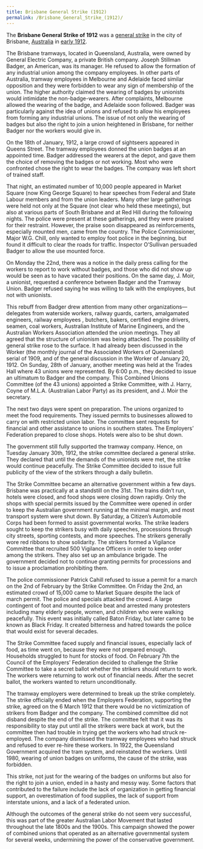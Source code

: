 ```yaml
---
title: Brisbane General Strike (1912)
permalink: /Brisbane_General_Strike_(1912)/
---
```


The **Brisbane General Strike of 1912** was a [general
strike](List_of_General_Strikes.md "wikilink") in the city of Brisbane,
[Australia](Australia.md "wikilink") in [early
1912](Timeline_of_Libertarian_Socialism_in_Oceania.md "wikilink").

The Brisbane tramways, located in Queensland, Australia, were owned by
General Electric Company, a private British company. Joseph Stillman
Badger, an American, was its manager. He refused to allow the formation
of any industrial union among the company employees. In other parts of
Australia, tramway employees in Melbourne and Adelaide faced similar
opposition and they were forbidden to wear any sign of membership of the
union. The higher authority claimed the wearing of badges by unionists
would intimidate the non-badge-wearers. After complaints, Melbourne
allowed the wearing of the badge, and Adelaide soon followed. Badger was
particularly against the idea of unions and refused to allow his
employees from forming any industrial unions. The issue of not only the
wearing of badges but also the right to join a union heightened in
Brisbane, for neither Badger nor the workers would give in.

On the 18th of January, 1912, a large crowd of sightseers appeared in
Queens Street. The tramway employees donned the union badges at an
appointed time. Badger addressed the wearers at the depot, and gave them
the choice of removing the badges or not working. Most who were
confronted chose the right to wear the badges. The company was left
short of trained staff.

That night, an estimated number of 10,000 people appeared in Market
Square (now King George Square) to hear speeches from Federal and State
Labour members and from the union leaders. Many other large gatherings
were held not only at the Square (not clear who held these meetings),
but also at various parts of South Brisbane and at Red Hill during the
following nights. The police were present at these gatherings, and they
were praised for their restraint. However, the praise soon disappeared
as reinforcements, especially mounted men, came from the country. The
Police Commissioner, Major W.G. Chill, only wanted to employ foot police
in the beginning, but found it difficult to clear the roads for traffic.
Inspector O’Sullivan persuaded Badger to allow the use mounted force.

On Monday the 22nd, there was a notice in the daily press calling for
the workers to report to work without badges, and those who did not show
up would be seen as to have vacated their positions. On the same day, J.
Moir, a unionist, requested a conference between Badger and the Tramway
Union. Badger refused saying he was willing to talk with the employees,
but not with unionists.

This rebuff from Badger drew attention from many other
organizations—delegates from waterside workers, railway guards, carters,
amalgamated engineers, railway employees , butchers, bakers, certified
engine drivers, seamen, coal workers, Australian Institute of Marine
Engineers, and the Australian Workers Association attended the union
meetings. They all agreed that the structure of unionism was being
attacked. The possibility of general strike rose to the surface. It had
already been discussed in the Worker (the monthly journal of the
Associated Workers of Queensland) serial of 1909, and of the general
discussion in the Worker of January 20, 1912. On Sunday, 28th of
January, another meeting was held at the Trades Hall where 43 unions
were represented. By 6:00 p.m., they decided to issue an ultimatum to
Badger and the company. This Combined Unions Committee (of the 43
unions) appointed a Strike Committee, with J. Harry, Coyne of M.L.A.
(Australian Labor Party) as its president, and J. Moir the secretary.

The next two days were spent on preparation. The unions organized to
meet the food requirements. They issued permits to businesses allowed to
carry on with restricted union labor. The committee sent requests for
financial and other assistance to unions in southern states. The
Employers’ Federation prepared to close shops. Hotels were also to be
shut down.

The government still fully supported the tramway company. Hence, on
Tuesday January 30th, 1912, the strike committee declared a general
strike. They declared that until the demands of the unionists were met,
the strike would continue peacefully. The Strike Committee decided to
issue full publicity of the view of the strikers through a daily
bulletin.

The Strike Committee became an alternative government within a few days.
Brisbane was practically at a standstill on the 31st. The trains didn’t
run, hotels were closed, and food shops were closing down rapidly. Only
the shops with special permits issued by the Committee were opened in
order to keep the Australian government running at the minimal margin,
and most transport system were shut down. By Saturday, a Citizen’s
Automobile Corps had been formed to assist governmental works. The
strike leaders sought to keep the strikers busy with daily speeches,
processions through city streets, sporting contests, and more speeches.
The strikers generally wore red ribbons to show solidarity. The strikers
formed a Vigilance Committee that recruited 500 Vigilance Officers in
order to keep order among the strikers. They also set up an ambulance
brigade. The government decided not to continue granting permits for
processions and to issue a proclamation prohibiting them.

The police commissioner Patrick Cahill refused to issue a permit for a
march on the 2nd of February by the Strike Committee. On Friday the 2nd,
an estimated crowd of 15,000 came to Market Square despite the lack of
march permit. The police and specials attacked the crowd. A large
contingent of foot and mounted police beat and arrested many protesters
including many elderly people, women, and children who were walking
peacefully. This event was initially called Baton Friday, but later came
to be known as Black Friday. It created bitterness and hatred towards
the police that would exist for several decades.

The Strike Committee faced supply and financial issues, especially lack
of food, as time went on, because they were not prepared enough.
Households struggled to hunt for stocks of food. On February 7th the
Council of the Employers’ Federation decided to challenge the Strike
Committee to take a secret ballot whether the strikers should return to
work. The workers were returning to work out of financial needs. After
the secret ballot, the workers wanted to return unconditionally.

The tramway employers were determined to break up the strike completely.
The strike officially ended when the Employers Federation, supporting
the strike, agreed on the 6 March 1912 that there would be no
victimization of strikers from Badger and the company. The combined
committee did not disband despite the end of the strike. The committee
felt that it was its responsibility to stay put until all the strikers
were back at work, but the committee then had trouble in trying get the
workers who had struck re-employed. The company dismissed the tramway
employees who had struck and refused to ever re-hire these workers. In
1922, the Queensland Government acquired the tram system, and reinstated
the workers. Until 1980, wearing of union badges on uniforms, the cause
of the strike, was forbidden.

This strike, not just for the wearing of the badges on uniforms but also
for the right to join a union, ended in a hasty and messy way. Some
factors that contributed to the failure include the lack of organization
in getting financial support, an overestimation of food supplies, the
lack of support from interstate unions, and a lack of a federated union.

Although the outcomes of the general strike do not seem very successful,
this was part of the greater Australian Labor Movement that lasted
throughout the late 1800s and the 1900s. This campaign showed the power
of combined unions that operated as an alternative governmental system
for several weeks, undermining the power of the conservative government.